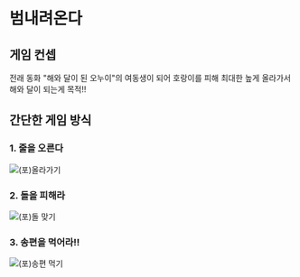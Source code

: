 # 범내려온다

## 게임 컨셉
전래 동화 "해와 달이 된 오누이"의 여동생이 되어 호랑이를 피해 최대한 높게 올라가서 해와 달이 되는게 목적!!

## 간단한 게임 방식

### 1. 줄을 오른다
![(포)올라가기](https://user-images.githubusercontent.com/77655332/224473448-e3bef4c8-66af-4719-85f6-adb2baebcb12.gif)

### 2. 돌을 피해라
![(포)돌 맞기](https://user-images.githubusercontent.com/77655332/224473732-e2c8e7a6-de8d-4c4b-841a-93b082ae0f43.gif)

### 3. 송편을 먹어라!!
![(포)송편 먹기](https://user-images.githubusercontent.com/77655332/224473806-e40848c1-1c6e-44e9-b430-129d04bc19f3.gif)
